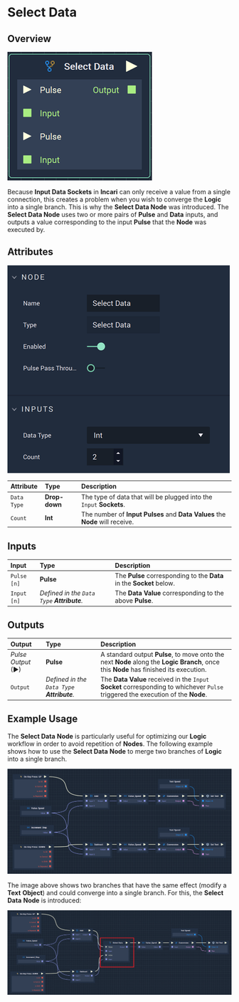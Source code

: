 # Select Data

## Overview

![The Select Data Node.](../../.gitbook/assets/selectdatanode.png)

Because **Input Data Sockets** in **Incari** can only receive a value from a single connection, this creates a problem when you wish to converge the **Logic** into a single branch. This is why the **Select Data Node** was introduced. The **Select Data Node** uses two or more pairs of **Pulse** and **Data** inputs, and outputs a value corresponding to the input **Pulse** that the **Node** was executed by.

## Attributes

![The Select Data Node Attributes.](../../.gitbook/assets/selectdataattributes.png)

| Attribute | Type | Description |
| :--- | :--- | :--- |
| `Data Type` | **Drop-down** | The type of data that will be plugged into the `Input` **Sockets**. |
| `Count` | **Int** | The number of **Input Pulses** and **Data Values** the **Node** will receive. |

## Inputs

| Input | Type | Description |
| :--- | :--- | :--- |
| `Pulse [n]` | **Pulse** | The **Pulse** corresponding to the **Data** in the **Socket** below. |
| `Input [n]` | _Defined in the `Data Type` **Attribute**._ | The **Data Value** corresponding to the above **Pulse**. |

## Outputs

| Output | Type | Description |
| :--- | :--- | :--- |
| _Pulse Output_ \(►\) | **Pulse** | A standard output **Pulse**, to move onto the next **Node** along the **Logic Branch**, once this **Node** has finished its execution. |
| `Output` | _Defined in the `Data Type` **Attribute**._ | The **Data Value** received in the `Input` **Socket** corresponding to whichever `Pulse` triggered the execution of the **Node**. |

## Example Usage

The **Select Data** **Node** is particularly useful for optimizing our **Logic** workflow in order to avoid repetition of **Nodes**. The following example shows how to use the **Select Data** **Node** to merge two branches of **Logic** into a single branch.

![](../../.gitbook/assets/select-data-usage-1_new.png)

The image above shows two branches that have the same effect \(modify a **Text** **Object**\) and could converge into a single branch. For this, the **Select Data** **Node** is introduced:

![](../../.gitbook/assets/select-data-usage-2_new.png)

